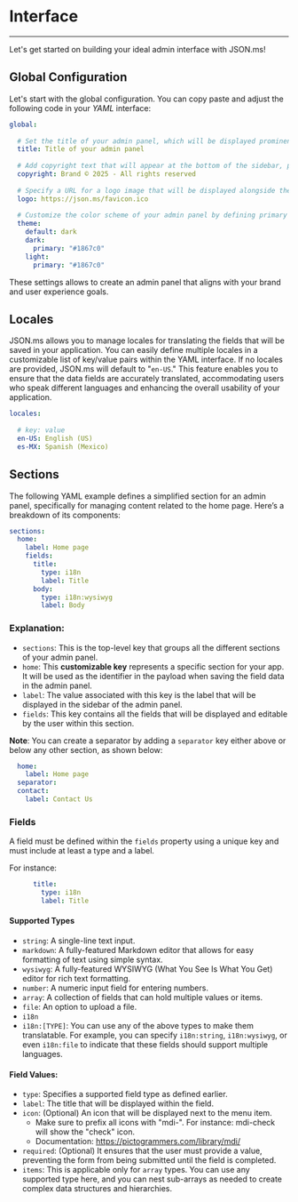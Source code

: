 # Interface

---

Let's get started on building your ideal admin interface with JSON.ms!

## Global Configuration
Let's start with the global configuration. You can copy paste and adjust the following code in your _YAML_ interface:
```yaml
global:
  
  # Set the title of your admin panel, which will be displayed prominently in the toolbar.
  title: Title of your admin panel
  
  # Add copyright text that will appear at the bottom of the sidebar, providing legal information or branding.
  copyright: Brand © 2025 - All rights reserved
    
  # Specify a URL for a logo image that will be displayed alongside the title, enhancing the visual identity of your panel.
  logo: https://json.ms/favicon.ico
  
  # Customize the color scheme of your admin panel by defining primary and secondary colors, allowing for a personalized look and feel.
  theme:
    default: dark
    dark:
      primary: "#1867c0"
    light:
      primary: "#1867c0"
```
These settings allows to create an admin panel that aligns with your brand and user experience goals.

## Locales

JSON.ms allows you to manage locales for translating the fields that will be saved in your application. You can easily define multiple locales in a customizable list of key/value pairs within the YAML interface. If no locales are provided, JSON.ms will default to "`en-US`." This feature enables you to ensure that the data fields are accurately translated, accommodating users who speak different languages and enhancing the overall usability of your application.

```yaml
locales:
  
  # key: value
  en-US: English (US)
  es-MX: Spanish (Mexico)
```

## Sections
The following YAML example defines a simplified section for an admin panel, specifically for managing content related to the home page. Here’s a breakdown of its components:

```yaml
sections:
  home:
    label: Home page
    fields:
      title: 
        type: i18n
        label: Title
      body:
        type: i18n:wysiwyg
        label: Body
```

### Explanation:

- `sections`: This is the top-level key that groups all the different sections of your admin panel.
- `home`: This **customizable key** represents a specific section for your app. It will be used as the identifier in the payload when saving the field data in the admin panel.
- `label`: The value associated with this key is the label that will be displayed in the sidebar of the admin panel.
- `fields`: This key contains all the fields that will be displayed and editable by the user within this section.

**Note**: You can create a separator by adding a `separator` key either above or below any other section, as shown below:

```yaml
  home:
    label: Home page
  separator:
  contact:
    label: Contact Us
```

### Fields

A field must be defined within the `fields` property using a unique key and must include at least a type and a label.

For instance:

```yaml
      title: 
        type: i18n
        label: Title
```

#### Supported Types
- `string`: A single-line text input.
- `markdown`: A fully-featured Markdown editor that allows for easy formatting of text using simple syntax.
- `wysiwyg`: A fully-featured WYSIWYG (What You See Is What You Get) editor for rich text formatting.
- `number`: A numeric input field for entering numbers.
- `array`: A collection of fields that can hold multiple values or items.
- `file`: An option to upload a file.
- `i18n`
- `i18n:[TYPE]`: You can use any of the above types to make them translatable. For example, you can specify `i18n:string`, `i18n:wysiwyg`, or even `i18n:file` to indicate that these fields should support multiple languages.

#### Field Values:
- `type`: Specifies a supported field type as defined earlier.
- `label`: The title that will be displayed within the field.
- `icon`: (Optional) An icon that will be displayed next to the menu item.
  - Make sure to prefix all icons with "mdi-". For instance: mdi-check will show the "check" icon.
  - Documentation: https://pictogrammers.com/library/mdi/
- `required`: (Optional) It ensures that the user must provide a value, preventing the form from being submitted until the field is completed.
- `items`: This is applicable only for `array` types. You can use any supported type here, and you can nest sub-arrays as needed to create complex data structures and hierarchies.
